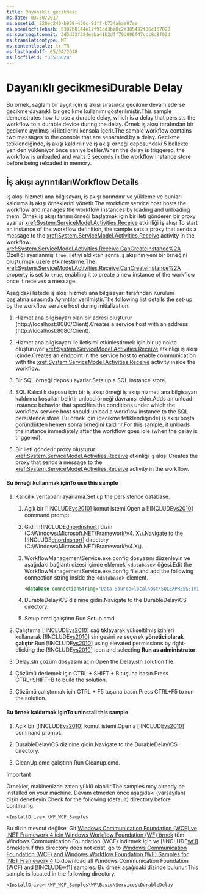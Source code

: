 ```yaml
---
title: Dayanıklı gecikmesi
ms.date: 03/30/2017
ms.assetid: 220ec240-b958-430c-81ff-b734a6aa97ae
ms.openlocfilehash: 5307b8144e17f91cd3ba8c2e385492f86c167820
ms.sourcegitcommit: 3d5d33f384eeba41b2dff79d096f47ccc8d8f03d
ms.translationtype: MT
ms.contentlocale: tr-TR
ms.lasthandoff: 05/04/2018
ms.locfileid: "33516028"
---
```

# <a name="durable-delay"></a><span data-ttu-id="a0e5a-102">Dayanıklı gecikmesi</span><span class="sxs-lookup"><span data-stu-id="a0e5a-102">Durable Delay</span></span>
<span data-ttu-id="a0e5a-103">Bu örnek, sağlam bir aygıt için iş akışı sırasında gecikme devam ederse gecikme dayanıklı bir gecikme kullanımı gösterilmiştir.</span><span class="sxs-lookup"><span data-stu-id="a0e5a-103">This sample demonstrates how to use a durable delay, which is a delay that persists the workflow to a durable device during the delay.</span></span> <span data-ttu-id="a0e5a-104">Örnek iş akışı tarafından bir gecikme ayrılmış iki iletilerini konsola içerir.</span><span class="sxs-lookup"><span data-stu-id="a0e5a-104">The sample workflow contains two messages to the console that are separated by a delay.</span></span> <span data-ttu-id="a0e5a-105">Gecikme tetiklendiğinde, iş akışı kaldırılır ve iş akışı örneği deposundaki 5 bellekte yeniden yükleniyor önce saniye bekler.</span><span class="sxs-lookup"><span data-stu-id="a0e5a-105">When the delay is triggered, the workflow is unloaded and waits 5 seconds in the workflow instance store before being reloaded in memory.</span></span>  
  
## <a name="workflow-details"></a><span data-ttu-id="a0e5a-106">İş akışı ayrıntıları</span><span class="sxs-lookup"><span data-stu-id="a0e5a-106">Workflow Details</span></span>  
 <span data-ttu-id="a0e5a-107">İş akışı hizmeti ana bilgisayarı, iş akışı barındırır ve yükleme ve bunları kaldırma iş akışı örneklerini yönetir.</span><span class="sxs-lookup"><span data-stu-id="a0e5a-107">The workflow service host hosts the workflow and manages the workflow instances by loading and unloading them.</span></span> <span data-ttu-id="a0e5a-108">Örnek iş akışı tanımı örneği başlatmak için bir ileti gönderen bir proxy ayarlar <xref:System.ServiceModel.Activities.Receive> etkinliği iş akışı.</span><span class="sxs-lookup"><span data-stu-id="a0e5a-108">To start an instance of the workflow definition, the sample sets a proxy that sends a message to the <xref:System.ServiceModel.Activities.Receive> activity in the workflow.</span></span> <span data-ttu-id="a0e5a-109"><xref:System.ServiceModel.Activities.Receive.CanCreateInstance%2A> Özelliği ayarlanmış `true`, iletiyi aldıktan sonra iş akışının yeni bir örneğini oluşturmak üzere etkinleştirme.</span><span class="sxs-lookup"><span data-stu-id="a0e5a-109">The <xref:System.ServiceModel.Activities.Receive.CanCreateInstance%2A> property is set to `true`, enabling it to create a new instance of the workflow once it receives a message.</span></span>  
  
 <span data-ttu-id="a0e5a-110">Aşağıdaki listede iş akışı hizmeti ana bilgisayarı tarafından Kurulum başlatma sırasında Ayrıntılar verilmiştir.</span><span class="sxs-lookup"><span data-stu-id="a0e5a-110">The following list details the set-up by the workflow service host during initialization.</span></span>  
  
1.  <span data-ttu-id="a0e5a-111">Hizmet ana bilgisayarı olan bir adresi oluşturur (http://localhost:8080/Client).</span><span class="sxs-lookup"><span data-stu-id="a0e5a-111">Creates a service host with an address (http://localhost:8080/Client).</span></span>  
  
2.  <span data-ttu-id="a0e5a-112">Hizmet ana bilgisayarı ile iletişimi etkinleştirmek için bir uç nokta oluşturuyor <xref:System.ServiceModel.Activities.Receive> etkinliği iş akışı içinde.</span><span class="sxs-lookup"><span data-stu-id="a0e5a-112">Creates an endpoint in the service host to enable communication with the <xref:System.ServiceModel.Activities.Receive> activity inside the workflow.</span></span>  
  
3.  <span data-ttu-id="a0e5a-113">Bir SQL örneği deposu ayarlar.</span><span class="sxs-lookup"><span data-stu-id="a0e5a-113">Sets up a SQL instance store.</span></span>  
  
4.  <span data-ttu-id="a0e5a-114">SQL Kalıcılık deposu için bir iş akışı örneği iş akışı hizmeti ana bilgisayarı kaldırma koşulları belirtir unload örneği davranışı ekler.</span><span class="sxs-lookup"><span data-stu-id="a0e5a-114">Adds an unload instance behavior that specifies the conditions under which the workflow service host should unload a workflow instance to the SQL persistence store.</span></span> <span data-ttu-id="a0e5a-115">Bu örnek için (gecikme tetiklendiğinde) iş akışı boşta göründükten hemen sonra örneğini kaldırır.</span><span class="sxs-lookup"><span data-stu-id="a0e5a-115">For this sample, it unloads the instance immediately after the workflow goes idle (when the delay is triggered).</span></span>  
  
5.  <span data-ttu-id="a0e5a-116">Bir ileti gönderir proxy oluşturur <xref:System.ServiceModel.Activities.Receive> etkinliği iş akışı.</span><span class="sxs-lookup"><span data-stu-id="a0e5a-116">Creates the proxy that sends a message to the <xref:System.ServiceModel.Activities.Receive> activity in the workflow.</span></span>  
  
#### <a name="to-use-this-sample"></a><span data-ttu-id="a0e5a-117">Bu örneği kullanmak için</span><span class="sxs-lookup"><span data-stu-id="a0e5a-117">To use this sample</span></span>  
  
1.  <span data-ttu-id="a0e5a-118">Kalıcılık veritabanı ayarlama.</span><span class="sxs-lookup"><span data-stu-id="a0e5a-118">Set up the persistence database.</span></span>  
  
    1.  <span data-ttu-id="a0e5a-119">Açık bir [!INCLUDE[vs2010](../../../../includes/vs2010-md.md)] komut istemi.</span><span class="sxs-lookup"><span data-stu-id="a0e5a-119">Open a [!INCLUDE[vs2010](../../../../includes/vs2010-md.md)] command prompt.</span></span>  
  
    2.  <span data-ttu-id="a0e5a-120">Gidin [!INCLUDE[dnprdnshort](../../../../includes/dnprdnshort-md.md)] dizin (C:\Windows\Microsoft.NET\Framework\v4. X\\).</span><span class="sxs-lookup"><span data-stu-id="a0e5a-120">Navigate to the [!INCLUDE[dnprdnshort](../../../../includes/dnprdnshort-md.md)] directory (C:\Windows\Microsoft.NET\Framework\v4.X\\).</span></span>  
  
    3.  <span data-ttu-id="a0e5a-121">WorkflowManagementService.exe.config dosyasını düzenleyin ve aşağıdaki bağlantı dizesi içinde eklemek <`database`> öğesi.</span><span class="sxs-lookup"><span data-stu-id="a0e5a-121">Edit the WorkflowManagementService.exe.config file and add the following connection string inside the <`database`> element.</span></span>  
  
        ```xml  
        <database connectionString="Data Source=localhost\SQLEXPRESS;Initial Catalog=DefaultSampleStore;Integrated Security=True;Asynchronous Processing=True" />  
        ```  
  
    4.  <span data-ttu-id="a0e5a-122">DurableDelay\CS dizinine gidin.</span><span class="sxs-lookup"><span data-stu-id="a0e5a-122">Navigate to the DurableDelay\CS directory.</span></span>  
  
    5.  <span data-ttu-id="a0e5a-123">Setup.cmd çalıştırın.</span><span class="sxs-lookup"><span data-stu-id="a0e5a-123">Run Setup.cmd.</span></span>  
  
2.  <span data-ttu-id="a0e5a-124">Çalıştırma [!INCLUDE[vs2010](../../../../includes/vs2010-md.md)] sağ tıklayarak yükseltilmiş izinleri kullanarak [!INCLUDE[vs2010](../../../../includes/vs2010-md.md)] simgesini ve seçerek **yönetici olarak çalıştır**.</span><span class="sxs-lookup"><span data-stu-id="a0e5a-124">Run [!INCLUDE[vs2010](../../../../includes/vs2010-md.md)] using elevated permissions by right-clicking the [!INCLUDE[vs2010](../../../../includes/vs2010-md.md)] icon and selecting **Run as administrator**.</span></span>  
  
3.  <span data-ttu-id="a0e5a-125">Delay.sln çözüm dosyasını açın.</span><span class="sxs-lookup"><span data-stu-id="a0e5a-125">Open the Delay.sln solution file.</span></span>  
  
4.  <span data-ttu-id="a0e5a-126">Çözümü derlemek için CTRL + SHIFT + B tuşuna basın.</span><span class="sxs-lookup"><span data-stu-id="a0e5a-126">Press CTRL+SHIFT+B to build the solution.</span></span>  
  
5.  <span data-ttu-id="a0e5a-127">Çözümü çalıştırmak için CTRL + F5 tuşuna basın.</span><span class="sxs-lookup"><span data-stu-id="a0e5a-127">Press CTRL+F5 to run the solution.</span></span>  
  
#### <a name="to-uninstall-this-sample"></a><span data-ttu-id="a0e5a-128">Bu örnek kaldırmak için</span><span class="sxs-lookup"><span data-stu-id="a0e5a-128">To uninstall this sample</span></span>  
  
1.  <span data-ttu-id="a0e5a-129">Açık bir [!INCLUDE[vs2010](../../../../includes/vs2010-md.md)] komut istemi.</span><span class="sxs-lookup"><span data-stu-id="a0e5a-129">Open a [!INCLUDE[vs2010](../../../../includes/vs2010-md.md)] command prompt.</span></span>  
  
2.  <span data-ttu-id="a0e5a-130">DurableDelay\CS dizinine gidin.</span><span class="sxs-lookup"><span data-stu-id="a0e5a-130">Navigate to the DurableDelay\CS directory.</span></span>  
  
3.  <span data-ttu-id="a0e5a-131">CleanUp.cmd çalıştırın.</span><span class="sxs-lookup"><span data-stu-id="a0e5a-131">Run Cleanup.cmd.</span></span>  
  
> [!IMPORTANT]
>  <span data-ttu-id="a0e5a-132">Örnekler, makinenizde zaten yüklü olabilir.</span><span class="sxs-lookup"><span data-stu-id="a0e5a-132">The samples may already be installed on your machine.</span></span> <span data-ttu-id="a0e5a-133">Devam etmeden önce aşağıdaki (varsayılan) dizin denetleyin.</span><span class="sxs-lookup"><span data-stu-id="a0e5a-133">Check for the following (default) directory before continuing.</span></span>  
>   
>  `<InstallDrive>:\WF_WCF_Samples`  
>   
>  <span data-ttu-id="a0e5a-134">Bu dizin mevcut değilse, Git [Windows Communication Foundation (WCF) ve .NET Framework 4 için Windows Workflow Foundation (WF) örnek](http://go.microsoft.com/fwlink/?LinkId=150780) tüm Windows Communication Foundation (WCF) indirmek için ve [!INCLUDE[wf1](../../../../includes/wf1-md.md)] örnekleri.</span><span class="sxs-lookup"><span data-stu-id="a0e5a-134">If this directory does not exist, go to [Windows Communication Foundation (WCF) and Windows Workflow Foundation (WF) Samples for .NET Framework 4](http://go.microsoft.com/fwlink/?LinkId=150780) to download all Windows Communication Foundation (WCF) and [!INCLUDE[wf1](../../../../includes/wf1-md.md)] samples.</span></span> <span data-ttu-id="a0e5a-135">Bu örnek aşağıdaki dizinde bulunur.</span><span class="sxs-lookup"><span data-stu-id="a0e5a-135">This sample is located in the following directory.</span></span>  
>   
>  `<InstallDrive>:\WF_WCF_Samples\WF\Basic\Services\DurableDelay`